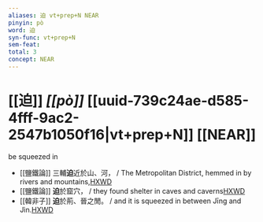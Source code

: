 ```yaml
---
aliases: 迫 vt+prep+N NEAR
pinyin: pò
word: 迫
syn-func: vt+prep+N
sem-feat: 
total: 3
concept: NEAR 
---
```

# [[迫]] *[[pò]]*  [[uuid-739c24ae-d585-4fff-9ac2-2547b1050f16|vt+prep+N]] [[NEAR]]
be squeezed in
 - [[鹽鐵論]] 三輔**迫**近於山、河， / The Metropolitan District, hemmed in by rivers and mountains,[HXWD](https://hxwd.org/textview.html?location=KR3a0006_tls_003-3a.43)
 - [[鹽鐵論]] **迫**於窟穴， / they found shelter in caves and caverns[HXWD](https://hxwd.org/textview.html?location=KR3a0006_tls_004-13a.19)
 - [[韓非子]] **迫**於荊、晉之閒。 / and it is squeezed in between Jīng and Jìn.[HXWD](https://hxwd.org/textview.html?location=KR3c0005_tls_032-111a.4)